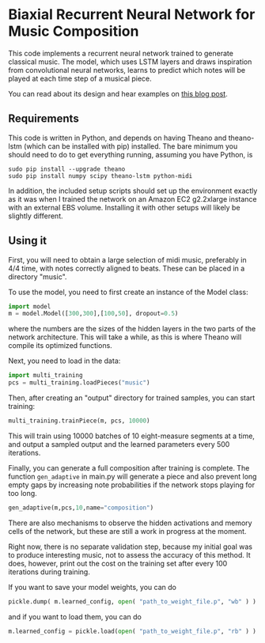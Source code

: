 # Biaxial Recurrent Neural Network for Music Composition

This code implements a recurrent neural network trained to generate classical music. The model, which uses LSTM layers and draws inspiration from convolutional neural networks, learns to predict which notes will be played at each time step of a musical piece.

You can read about its design and hear examples on [this blog post](http://www.hexahedria.com/2015/08/03/composing-music-with-recurrent-neural-networks/). 

## Requirements

This code is written in Python, and depends on having Theano and theano-lstm (which can be installed with pip) installed. The bare minimum you should need to do to get everything running, assuming you have Python, is
```
sudo pip install --upgrade theano
sudo pip install numpy scipy theano-lstm python-midi
```

In addition, the included setup scripts should set up the environment exactly as it was when I trained the network on an Amazon EC2 g2.2xlarge instance with an external EBS volume. Installing it with other setups will likely be slightly different.

## Using it

First, you will need to obtain a large selection of midi music, preferably in 4/4 time, with notes correctly aligned to beats. These can be placed in a directory "music".

To use the model, you need to first create an instance of the Model class:
```python
import model
m = model.Model([300,300],[100,50], dropout=0.5)
```
where the numbers are the sizes of the hidden layers in the two parts of the network architecture. This will take a while, as this is where Theano will compile its optimized functions.

Next, you need to load in the data:
```python
import multi_training
pcs = multi_training.loadPieces("music")
```

Then, after creating an "output" directory for trained samples, you can start training:
```python
multi_training.trainPiece(m, pcs, 10000)
```

This will train using 10000 batches of 10 eight-measure segments at a time, and output a sampled output and the learned parameters every 500 iterations.

Finally, you can generate a full composition after training is complete. The function `gen_adaptive` in main.py will generate a piece and also prevent long empty gaps by increasing note probabilities if the network stops playing for too long.
```python
gen_adaptive(m,pcs,10,name="composition")
```

There are also mechanisms to observe the hidden activations and memory cells of the network, but these are still a work in progress at the moment.

Right now, there is no separate validation step, because my initial goal was to produce interesting music, not to assess the accuracy of this method. It does, however, print out the cost on the training set after every 100 iterations during training.

If you want to save your model weights, you can do
```python
pickle.dump( m.learned_config, open( "path_to_weight_file.p", "wb" ) )
```
and if you want to load them, you can do
```python
m.learned_config = pickle.load(open( "path_to_weight_file.p", "rb" ) )
```

